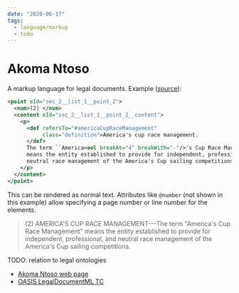 ```yaml
---
date: "2020-06-17"
tags:
  - language/markup
  - todo
---
```


# Akoma Ntoso

A markup language for legal documents. Example ([source](https://docs.oasis-open.org/legaldocml/akn-core/v1.0/os/part1-vocabulary/akn-core-v1.0-os-part1-vocabulary.html)):


```xml
<point eId="sec_2__list_1__point_2">
  <num>(2) </num>
  <content eId="sec_2__list_1__point_2__content">
    <p>
      <def refersTo="#americaCupRaceManagement"
           class="definition">America's cup race management.
      </def>
      The term ``America<eol breakAt="4" breakWith="-"/>'s Cup Race Management''
      means the entity established to provide for independent, professional, and
      neutral race management of the America's Cup sailing competitions.
    </p>
  </content>
</point>
```

This can be rendered as normal text. Attributes like `@number` (not shown in this example) allow specifying a page number or line number for the elements.

> (2) AMERICA'S CUP RACE MANAGEMENT---The term "America's Cup
Race Management" means the entity established to provide for
independent, professional, and neutral race management of the
America's Cup sailing competitions.

TODO: relation to legal ontologies

- [Akoma Ntoso web page](http://www.akomantoso.org/)
- [OASIS LegalDocumentML TC](https://www.oasis-open.org/committees/tc_home.php?wg_abbrev=legaldocml)
